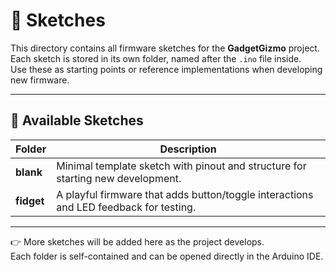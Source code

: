 # 📂 Sketches

This directory contains all firmware sketches for the **GadgetGizmo** project.  
Each sketch is stored in its own folder, named after the `.ino` file inside.  
Use these as starting points or reference implementations when developing new firmware.

---

## 📜 Available Sketches

| Folder   | Description |
|----------|-------------|
| **blank**   | Minimal template sketch with pinout and structure for starting new development. |
| **fidget**  | A playful firmware that adds button/toggle interactions and LED feedback for testing. |

---

👉 More sketches will be added here as the project develops.  
Each folder is self-contained and can be opened directly in the Arduino IDE.  
